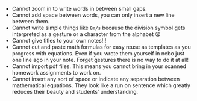 * Cannot zoom in to write words in between small gaps.
* Cannot add space between words, you can only insert a new line between them.
* Cannot write simple things like `8m/s` because the division symbol gets interpreted as a gesture or a character from the alphabet 😩
* Cannot give titles to your own notes!!!
* Cannot cut and paste math formulas for easy reuse as templates as you progress with equations. Even if you wrote them yourself in nebo just one line ago in your note. Forget gestures there is no way to do it at all!
* Cannot import pdf files. This means you cannot bring in your scanned homework assignments to work on.
* Cannot insert any sort of space or indicate any separation between mathematical equations. They look like a run on sentence which greatly reduces their beauty and students’ understanding.
<!--stackedit_data:
eyJoaXN0b3J5IjpbLTI4NDc2MjE5LC0xNTk5NDM1ODMsMjA0Mz
IzMzEzNCw4NTY1MTA3OF19
-->